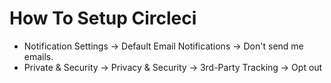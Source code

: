 # How To Setup Circleci

- Notification Settings -> Default Email Notifications -> Don't send me emails.
- Private & Security -> Privacy & Security -> 3rd-Party Tracking -> Opt out
